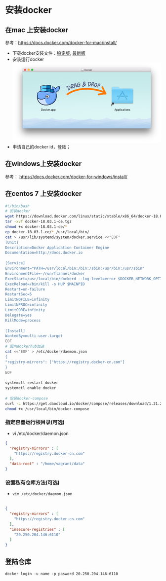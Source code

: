 # 安装docker

## 在mac 上安装docker
参考：https://docs.docker.com/docker-for-mac/install/

* 下载docker安装文件：[稳定版](https://download.docker.com/mac/stable/Docker.dmg), [最新版](https://download.docker.com/mac/edge/Docker.dmg)
* 安装运行docker  
![](./assets/2018-02-17-08-57-08.png)
* 申请自己的docker id，登陆；

## 在windows上安装docker  

参考： https://docs.docker.com/docker-for-windows/install/

## 在centos 7 上安装docker

```bash 
#!/bin/bash
# 安装docker 
wget https://download.docker.com/linux/static/stable/x86_64/docker-18.03.1-ce.tgz
tar -xvf docker-18.03.1-ce.tgz
chmod +x docker-18.03.1-ce/*
cp docker-18.03.1-ce/* /usr/local/bin/
cat > /usr/lib/systemd/system/docker.service <<"EOF"
[Unit]
Description=Docker Application Container Engine
Documentation=http://docs.docker.io

[Service]
Environment="PATH=/usr/local/bin:/bin:/sbin:/usr/bin:/usr/sbin"
EnvironmentFile=-/run/flannel/docker
ExecStart=/usr/local/bin/dockerd --log-level=error $DOCKER_NETWORK_OPTIONS
ExecReload=/bin/kill -s HUP $MAINPID
Restart=on-failure
RestartSec=5
LimitNOFILE=infinity
LimitNPROC=infinity
LimitCORE=infinity
Delegate=yes
KillMode=process

[Install]
WantedBy=multi-user.target
EOF
# 国内dockerhub加速   
cat <<'EOF' > /etc/docker/daemon.json
{
"registry-mirrors": ["https://registry.docker-cn.com"]
}
EOF

systemctl restart docker
systemctl enable docker

# 安装docker-compose  
curl -L https://get.daocloud.io/docker/compose/releases/download/1.21.2/docker-compose-`uname -s`-`uname -m` > /usr/local/bin/docker-compose
chmod +x /usr/local/bin/docker-compose
```


### 指定容器运行根目录(可选)

* vi /etc/docker/daemon.json

```json
{
  "registry-mirrors" : [
    "https://registry.docker-cn.com"
  ],
  "data-root" : "/home/vagrant/data"
}
```


### 设置私有仓库方法(可选)  

* ``vim /etc/docker/daemon.json ``

```json 

{
  "registry-mirrors" : [
    "https://registry.docker-cn.com"
  ],
  "insecure-registries" : [
    "20.250.204.146:6110"
  ]
}
```


##   登陆仓库

```
docker login -u name -p pasword 20.250.204.146:6110
```

